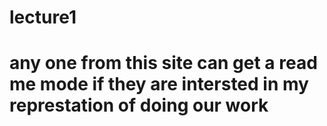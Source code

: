 # lecture1
# any one from this site can get a read me mode if they are intersted in my represtation of doing our work
